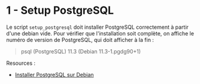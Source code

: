 # 1 - Setup PostgreSQL

Le script `setup_postgresql` doit installer PostgreSQL correctement à partir d'une debian vide. Pour vérifier que l'installation soit complète, on affiche le numéro de version de PostgreSQL, qui doit afficher à la fin :

> psql (PostgreSQL) 11.3 (Debian 11.3-1.pgdg90+1)

Resources :

* [Installer PostgreSQL sur Debian](https://www.postgresql.org/download/linux/debian/)